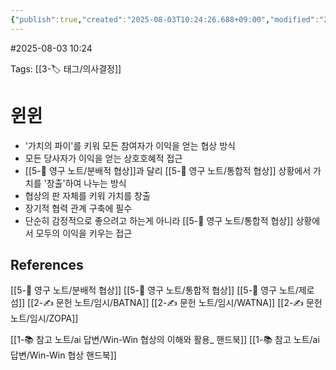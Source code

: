 ```yaml
---
{"publish":true,"created":"2025-08-03T10:24:26.688+09:00","modified":"2025-08-06T23:19:18.396+09:00","cssclasses":""}
---
```


#2025-08-03 10:24

Tags: [[3-🏷️ 태그/의사결정]]
# 윈윈
- '가치의 파이'를 키워 모든 참여자가 이익을 얻는 협상 방식
- 모든 당사자가 이익을 얻는 상호호혜적 접근
- [[5-💎 영구 노트/분배적 협상]]과 달리 [[5-💎 영구 노트/통합적 협상]] 상황에서 가치를 '창출'하여 나누는 방식
- 협상의 판 자체를 키워 가치를 창출
- 장기적 협력 관계 구축에 필수
- 단순히 감정적으로 좋으려고 하는게 아니라 [[5-💎 영구 노트/통합적 협상]] 상황에서 모두의 이익을 키우는 접근

## References
 [[5-💎 영구 노트/분배적 협상]]
 [[5-💎 영구 노트/통합적 협상]]
 [[5-💎 영구 노트/제로섬]]
 [[2-✍️ 문헌 노트/임시/BATNA]]
 [[2-✍️ 문헌 노트/임시/WATNA]]
 [[2-✍️ 문헌 노트/임시/ZOPA]]

[[1-📚 참고 노트/ai 답변/Win-Win 협상의 이해와 활용_ 핸드북]]
[[1-📚 참고 노트/ai 답변/Win-Win 협상 핸드북]]